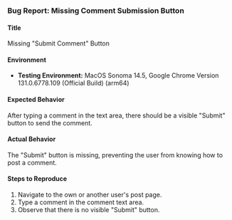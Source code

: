 ### Bug Report: Missing Comment Submission Button

#### Title
Missing "Submit Comment" Button

#### Environment
- **Testing Environment:** MacOS Sonoma 14.5, Google Chrome Version 131.0.6778.109 (Official Build) (arm64)

#### Expected Behavior
After typing a comment in the text area, there should be a visible "Submit" button to send the comment.

#### Actual Behavior
The "Submit" button is missing, preventing the user from knowing how to post a comment.

#### Steps to Reproduce
1. Navigate to the own or another user's post page.
2. Type a comment in the comment text area.
3. Observe that there is no visible "Submit" button.